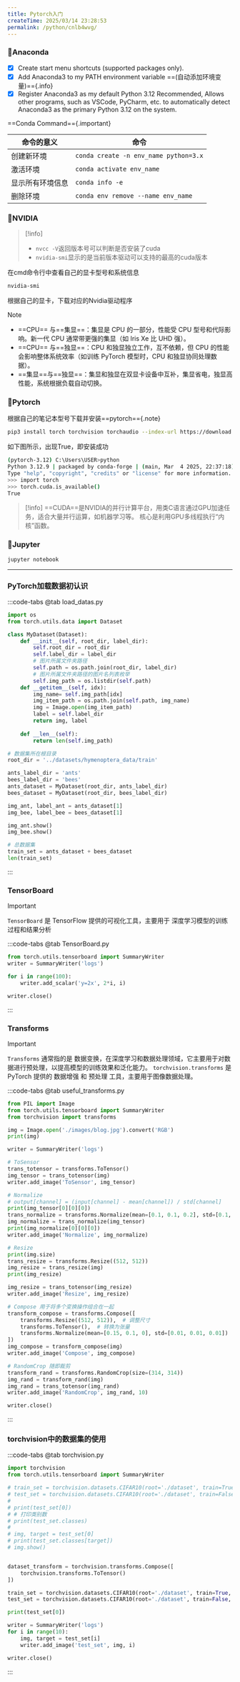 ```yaml
---
title: Pytorch入门
createTime: 2025/03/14 23:28:53
permalink: /python/cnlb4wvg/
---
```

### 🌟Anaconda
<CardGrid>
    <LinkCard icon="devicon:anaconda" title="Anaconda" href="https://www.anaconda.com/download/success"/>
</CardGrid>

- [x] Create start menu shortcuts (supported packages only).
- [x] Add Anaconda3 to my PATH environment variable ==(自动添加环境变量)=={.info}
- [x] Register Anaconda3 as my default Python 3.12
  Recommended, Allows other programs, such as VSCode, PyCharm, etc. to 
  automatically detect Anaconda3 as the primary Python 3.12 on the system.

==Conda Command=={.important}

| **命令的意义**        | **命令**                                |
|------------------|---------------------------------------|
| 创建新环境            | `conda create -n env_name python=3.x` |
| 激活环境             | `conda activate env_name`             |
| 显示所有环境信息         | `conda info -e`                       |
| 删除环境 | `conda env remove --name env_name`    |
### 🌟NVIDIA
>[!info]
> - `nvcc -V`返回版本号可以判断是否安装了cuda
> - `nvidia-smi`显示的是当前版本驱动可以支持的最高的cuda版本

在cmd命令行中查看自己的显卡型号和系统信息
```bash
nvidia-smi
```
根据自己的显卡，下载对应的Nvidia驱动程序
<CardGrid>
    <LinkCard icon="lineicons:nvidia" title="Nvidia" href="https://www.nvidia.cn/drivers/lookup/"/>
</CardGrid>

>[!note]
> - ==CPU== 与==集显==：集显是 CPU 的一部分，性能受 CPU 型号和代际影响。新一代 CPU 通常带更强的集显（如 Iris Xe 比 UHD 强）。
> - ==CPU== 与==独显==：CPU 和独显独立工作，互不依赖，但 CPU 的性能会影响整体系统效率（如训练 PyTorch 模型时，CPU 和独显协同处理数据）。
> - ==集显==与==独显==：集显和独显在双显卡设备中互补，集显省电，独显高性能，系统根据负载自动切换。

### 🌟Pytorch
<CardGrid>
    <LinkCard icon="devicon:pytorch" title="Pytorch" href="https://pytorch.org/get-started/locally/"/>
</CardGrid>

根据自己的笔记本型号下载并安装==pytorch=={.note}
<ImageCard image="https://cdn.jsdelivr.net/gh/paiad/picture-bed@main/img/pytorch-base-e1.png" />
```bash
pip3 install torch torchvision torchaudio --index-url https://download.pytorch.org/whl/cu118
```
如下图所示，出现True，即安装成功
```bash
(pytorch-3.12) C:\Users\USER>python
Python 3.12.9 | packaged by conda-forge | (main, Mar  4 2025, 22:37:18) [MSC v.1943 64 bit (AMD64)] on win32
Type "help", "copyright", "credits" or "license" for more information.
>>> import torch
>>> torch.cuda.is_available()
True
```

>[!info]
> ==CUDA==是NVIDIA的并行计算平台，用类C语言通过GPU加速任务，适合大量并行运算，如机器学习等。
> 核心是利用GPU多线程执行“内核”函数。

### 🌟Jupyter
<CardGrid>
    <LinkCard icon="devicon:jupyter" title="Jupyter" href="https://jupyter.org/"/>
</CardGrid>

```bash
jupyter notebook
```

---

### PyTorch加载数据初认识
:::code-tabs
@tab load_datas.py
```python
import os
from torch.utils.data import Dataset

class MyDataset(Dataset):
    def __init__(self, root_dir, label_dir):
        self.root_dir = root_dir
        self.label_dir = label_dir
        # 图片所属文件夹路径
        self.path = os.path.join(root_dir, label_dir)
        # 图片所属文件夹路径的图片名列表枚举
        self.img_path = os.listdir(self.path)
    def __getitem__(self, idx):
        img_name= self.img_path[idx]
        img_item_path = os.path.join(self.path, img_name)
        img = Image.open(img_item_path)
        label = self.label_dir
        return img, label
    
    def __len__(self):
        return len(self.img_path)

# 数据集所在根目录        
root_dir = '../datasets/hymenoptera_data/train'

ants_label_dir = 'ants'
bees_label_dir = 'bees'
ants_dataset = MyDataset(root_dir, ants_label_dir)
bees_dataset = MyDataset(root_dir, bees_label_dir)

img_ant, label_ant = ants_dataset[1]
img_bee, label_bee = bees_dataset[1]

img_ant.show()
img_bee.show()

# 总数据集
train_set = ants_dataset + bees_dataset
len(train_set)
```
:::
### TensorBoard
>[!important]
> `TensorBoard` 是 TensorFlow 提供的可视化工具，主要用于 深度学习模型的训练过程和结果分析

:::code-tabs
@tab TensorBoard.py
```python
from torch.utils.tensorboard import SummaryWriter
writer = SummaryWriter('logs')

for i in range(100):
    writer.add_scalar('y=2x', 2*i, i)

writer.close()
```
:::

### Transforms
>[!important]
> `Transforms` 通常指的是 数据变换，在深度学习和数据处理领域，它主要用于对数据进行预处理，以提高模型的训练效果和泛化能力。
>`torchvision.transforms` 是 PyTorch 提供的 数据增强 和 预处理 工具，主要用于图像数据处理。
> 
:::code-tabs
@tab useful_transforms.py
```python
from PIL import Image
from torch.utils.tensorboard import SummaryWriter
from torchvision import transforms

img = Image.open('./images/blog.jpg').convert('RGB')
print(img)

writer = SummaryWriter('logs')

# ToSensor
trans_totensor = transforms.ToTensor()
img_tensor = trans_totensor(img)
writer.add_image('ToSensor', img_tensor)

# Normalize
# output[channel] = (input[channel] - mean[channel]) / std[channel]
print(img_tensor[0][0][0])
trans_normalize = transforms.Normalize(mean=[0.1, 0.1, 0.2], std=[0.1, 0.1, 0.1])
img_normalize = trans_normalize(img_tensor)
print(img_normalize[0][0][0])
writer.add_image('Normalize', img_normalize)

# Resize
print(img.size)
trans_resize = transforms.Resize((512, 512))
img_resize = trans_resize(img)
print(img_resize)

img_resize = trans_totensor(img_resize)
writer.add_image('Resize', img_resize)

# Compose 用于将多个变换操作组合在一起
transform_compose = transforms.Compose([
    transforms.Resize((512, 512)),  # 调整尺寸
    transforms.ToTensor(),  # 转换为张量
    transforms.Normalize(mean=[0.15, 0.1, 0], std=[0.01, 0.01, 0.01])  # 正则化
])
img_compose = transform_compose(img)
writer.add_image('Compose', img_compose)

# RandomCrop 随即裁剪
transform_rand = transforms.RandomCrop(size=(314, 314))
img_rand = transform_rand(img)
img_rand = trans_totensor(img_rand)
writer.add_image('RandomCrop', img_rand, 10)

writer.close()
```
:::



### torchvision中的数据集的使用
:::code-tabs
@tab torchvision.py
```python
import torchvision
from torch.utils.tensorboard import SummaryWriter

# train_set = torchvision.datasets.CIFAR10(root='./dataset', train=True, download=True)
# test_set = torchvision.datasets.CIFAR10(root='./dataset', train=False, download=True)
#
# print(test_set[0])
# # 打印类别数
# print(test_set.classes)
#
# img, target = test_set[0]
# print(test_set.classes[target])
# img.show()


dataset_transform = torchvision.transforms.Compose([
    torchvision.transforms.ToTensor()
])

train_set = torchvision.datasets.CIFAR10(root='./dataset', train=True, transform=dataset_transform, download=True)
test_set = torchvision.datasets.CIFAR10(root='./dataset', train=False, transform=dataset_transform, download=True)

print(test_set[0])

writer = SummaryWriter('logs')
for i in range(10):
    img, target = test_set[i]
    writer.add_image('test_set', img, i)

writer.close()

```
:::



